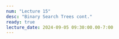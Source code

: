 ```yaml
---
num: "Lecture 15"
desc: "Binary Search Trees cont."
ready: true
lecture_date: 2024-09-05 09:30:00.00-7:00
---
```

